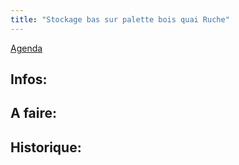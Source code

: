 ```yaml
---
title: "Stockage bas sur palette bois quai Ruche"
---
```


[Agenda](notes/AgendaMaJournee.md) 
## Infos:

## A faire: 

## Historique:

